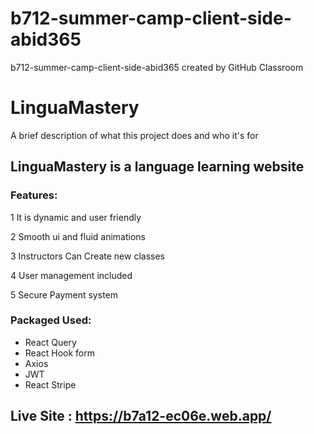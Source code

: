 # b712-summer-camp-client-side-abid365
b712-summer-camp-client-side-abid365 created by GitHub Classroom


# LinguaMastery

A brief description of what this project does and who it's for

## LinguaMastery is a language learning website

### Features:
1 It is dynamic and user friendly

2 Smooth ui and fluid animations

3 Instructors Can Create new classes

4 User management included

5 Secure Payment system

### Packaged Used:
* React Query
* React Hook form
* Axios
* JWT
* React Stripe

## Live Site : https://b7a12-ec06e.web.app/


